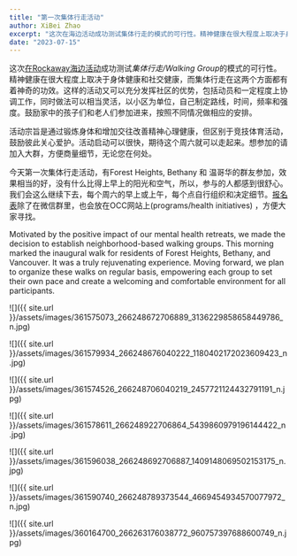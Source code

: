 ```yaml
---
title: "第一次集体行走活动"
author: XiBei Zhao
excerpt: "这次在海边活动成功测试集体行走的模式的可行性。精神健康在很大程度上取决于身体健康和社交健康，而集体行走在这两个方面都有着神奇的功效。这样的活动又可以充分发挥社区的优势，包括动员和一定程度上协调工作，同时做法可以相当灵活，以小区为单位，自己制定路线，时间，频率和强度。鼓励家中的孩子们和老人们参加进来，按照不同情况做相应的安排。今天第一次集体行走活动，效果相当的好，没有什么比得上早上的阳光和空气，所以，参与的人都感到很舒心。"
date: "2023-07-15"
---
```


这次[在Rockaway海边活动](https://pdxchinese.org/mental_health_retreat_rockaway/)成功测试*集体行走/Walking Group*的模式的可行性。精神健康在很大程度上取决于身体健康和社交健康，而集体行走在这两个方面都有着神奇的功效。这样的活动又可以充分发挥社区的优势，包括动员和一定程度上协调工作，同时做法可以相当灵活，以小区为单位，自己制定路线，时间，频率和强度。鼓励家中的孩子们和老人们参加进来，按照不同情况做相应的安排。

活动宗旨是通过锻炼身体和增加交往改善精神心理健康，但区别于竞技体育活动，鼓励彼此关心爱护。活动启动可以很快，期待这个周六就可以走起来。想参加的请加入大群，方便商量细节，无论您在何处。

今天第一次集体行走活动，有Forest Heights, Bethany 和 温哥华的群友参加，效果相当的好，没有什么比得上早上的阳光和空气，所以，参与的人都感到很舒心。我们会这么继续下去，每个周六的早上或上午，每个点自行组织和决定细节。[报名表](https://signup.com/go/aMfLdkC)除了在微信群里，也会放在OCC网站上(programs/health initiatives) ，方便大家寻找。

Motivated by the positive impact of our mental health retreats, we made the decision to establish neighborhood-based walking groups. This morning marked the inaugural walk for residents of Forest Heights, Bethany, and Vancouver. It was a truly rejuvenating experience. Moving forward, we plan to organize these walks on regular basis, empowering each group to set their own pace and create a welcoming and comfortable environment for all participants.

![]({{ site.url }}/assets/images/361575073_266248672706889_3136229858658449786_n.jpg)

![]({{ site.url }}/assets/images/361579934_266248676040222_1180402172023609423_n.jpg)

![]({{ site.url }}/assets/images/361574526_266248706040219_2457721124432791191_n.jpg)

![]({{ site.url }}/assets/images/361578611_266248922706864_5439860979196144422_n.jpg)

![]({{ site.url }}/assets/images/361596038_266248692706887_1409148069502153175_n.jpg)

![]({{ site.url }}/assets/images/361590740_266248789373544_4669454934570077972_n.jpg)

![]({{ site.url }}/assets/images/360164700_266263176038772_960757397688600749_n.jpg)
